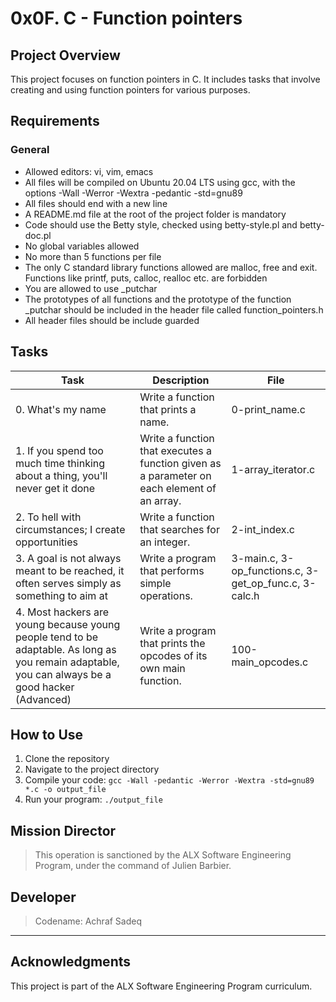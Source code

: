 # 0x0F. C - Function pointers

## Project Overview

This project focuses on function pointers in C. It includes tasks that involve creating and using function pointers for various purposes.

## Requirements

### General
- Allowed editors: vi, vim, emacs
- All files will be compiled on Ubuntu 20.04 LTS using gcc, with the options -Wall -Werror -Wextra -pedantic -std=gnu89
- All files should end with a new line
- A README.md file at the root of the project folder is mandatory
- Code should use the Betty style, checked using betty-style.pl and betty-doc.pl
- No global variables allowed
- No more than 5 functions per file
- The only C standard library functions allowed are malloc, free and exit. Functions like printf, puts, calloc, realloc etc. are forbidden
- You are allowed to use _putchar
- The prototypes of all functions and the prototype of the function _putchar should be included in the header file called function_pointers.h
- All header files should be include guarded

## Tasks

| Task | Description | File |
|------|-------------|------|
| 0. What's my name | Write a function that prints a name. | 0-print_name.c |
| 1. If you spend too much time thinking about a thing, you'll never get it done | Write a function that executes a function given as a parameter on each element of an array. | 1-array_iterator.c |
| 2. To hell with circumstances; I create opportunities | Write a function that searches for an integer. | 2-int_index.c |
| 3. A goal is not always meant to be reached, it often serves simply as something to aim at | Write a program that performs simple operations. | 3-main.c, 3-op_functions.c, 3-get_op_func.c, 3-calc.h |
| 4. Most hackers are young because young people tend to be adaptable. As long as you remain adaptable, you can always be a good hacker (Advanced) | Write a program that prints the opcodes of its own main function. | 100-main_opcodes.c |

## How to Use
1. Clone the repository
2. Navigate to the project directory
3. Compile your code: `gcc -Wall -pedantic -Werror -Wextra -std=gnu89 *.c -o output_file`
4. Run your program: `./output_file`

## Mission Director

> This operation is sanctioned by the ALX Software Engineering Program, under the command of Julien Barbier.

## Developer

> Codename: Achraf Sadeq
----------------------


## Acknowledgments

This project is part of the ALX Software Engineering Program curriculum.
